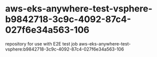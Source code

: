 # aws-eks-anywhere-test-vsphere-b9842718-3c9c-4092-87c4-027f6e34a563-106
repository for use with E2E test job aws-eks-anywhere-test-vsphere:b9842718-3c9c-4092-87c4-027f6e34a563-106
